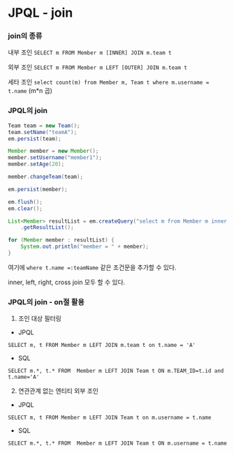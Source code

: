 # JPQL - join

### join의 종류

내부 조인 `SELECT m FROM Member m [INNER] JOIN m.team t`

외부 조인 `SELECT m FROM Member m LEFT [OUTER] JOIN m.team t`

세타 조인 `select count(m) from Member m, Team t where m.username = t.name` (m*n 곱)



### JPQL의 join

```java
Team team = new Team();
team.setName("teamA");
em.persist(team);

Member member = new Member();
member.setUsername("member1");
member.setAge(20);

member.changeTeam(team);

em.persist(member);

em.flush();
em.clear();

List<Member> resultList = em.createQuery("select m from Member m inner join m.team t", Member.class)
    .getResultList();

for (Member member : resultList) {
    System.out.println("member = " + member);
}
```

여기에 `where t.name =:teamName` 같은 조건문을 추가할 수 있다.

inner, left, right, cross join 모두 할 수 있다.



### JPQL의 join - on절 활용

1. 조인 대상 필터링

- JPQL

`SELECT m, t FROM Member m LEFT JOIN m.team t on t.name = 'A' `

- SQL

`SELECT m.*, t.* FROM 
Member m LEFT JOIN Team t ON m.TEAM_ID=t.id and t.name='A'`



2. 연관관계 없는 엔티티 외부 조인

- JPQL

`SELECT m, t FROM
Member m LEFT JOIN Team t on m.username = t.name`

- SQL

`SELECT m.*, t.* FROM 
Member m LEFT JOIN Team t ON m.username = t.name`





